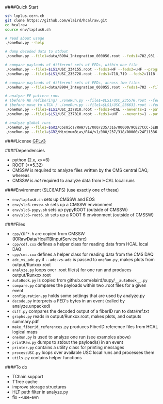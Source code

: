 ####Quick Start
```bash
ssh lxplus.cern.ch
git clone https://github.com/elaird/hcalraw.git
cd hcalraw
source env/lxplus6.sh

# read about usage
./oneRun.py --help

# dump decoded data to stdout
./oneRun.py --file1=data/B904_Integration_000050.root --feds1=702,931 --nevents=1 --dump=4

# compare payloads of different sets of FEDs, within one file
./oneRun.py --file1=$LS1/USC_234155.root --feds1=HF --feds2=uHF --progress --nevents=20 --match=v1 --dump=0
./oneRun.py --file1=$LS1/USC_235728.root --feds1=718,719 --feds2=1118 --progress --nevents=20 --match=v1 --dump=0

# compare payloads of different sets of FEDs, across two files
./oneRun.py --file1=data/B904_Integration_000055.root --feds1=702 --file2=data/mol_run55.root --feds2=931 --dump=0 --match=v0 --any-emap --skip-errfs=3

# analyze FE pattern runs
# (before HO refibering) ./oneRun.py --file1=$LS1/USC_235576.root --feds1=HCAL --nevents=1 --patterns | ./diff.py --ref=data/ref_2014.txt
# (before move to uTCA ) ./oneRun.py --file1=$LS1/USC_236631.root --feds1=HCAL --nevents=1 --patterns | ./diff.py --ref=data/ref_vme_G.txt
./oneRun.py --file1=$LS1/USC_237810.root --feds1=HCAL --nevents=1 --patterns | ./diff.py --ref=data/ref_vme_G.txt
./oneRun.py --file1=$LS1/USC_237810.root --feds1=uHF  --nevents=1 --patterns | ./diff.py --ref=data/ref_utca_G.txt

# analyze global runs
./oneRun.py --file1=$GR2/Cosmics/RAW/v1/000/235/316/00000/9CE27CCC-5EBB-E411-AF2C-02163E0127C8.root --feds1=718,719 --feds2=1118  --match=v2 --skip-flavors=0,2 --dump=0 --nevents=10
./oneRun.py --file1=$GR2/MinimumBias/RAW/v1/000/237/318/00000/24F11386-94C6-E411-96AC-02163E012078.root --feds1=717,1118,1120,1122 --match=v2 --nevents=3
```

####License
[GPLv3](http://www.gnu.org/licenses/gpl.html)

####Dependencies
* python (2.x, x>=6)
* ROOT (>=5.32)
* CMSSW is required to analyze files written by the CMS central DAQ; whereas
* CMSSW is *not* required to analyze data from HCAL local runs

####Environment (SLC6/AFS)
(use exactly one of these)
* `env/lxplus6.sh` sets up CMSSW and EOS
* `env/slc6-cmssw.sh` sets up a CMSSW environment
* `env/slc6-pypy.sh` sets up pypyROOT (outside of CMSSW)
* `env/slc6-root6.sh` sets up a ROOT 6 environment (outside of CMSSW)

####Files
* `cpp/CDF*.h` are copied from CMSSW (IORawData/HcalTBInputService/src)
* `cpp/cdf.cxx` defines a helper class for reading data from HCAL local DAQ
* `cpp/cms.cxx` defines a helper class for reading data from the CMS DAQ
* `adc_vs_adc.py` if `--adc-vs-adc` is passed to `oneRun.py`, makes plots from output/Runxxx.root
* `analyze.py` loops over .root file(s) for one run and produces output/Runxxx.root
* `autoBook.py` is copied from github.com/elaird/supy/`__autoBook__.py`
* `compare.py` compares the payloads within two .root files for a given event
* `configuration.py` holds some settings that are used by analyze.py
* `decode.py` interprets a FED's bytes in an event (called by analyze.unpacked)
* `diff.py` compares the decoded output of a fiberID run to data/ref.txt
* `graphs.py` reads in output/Runxxx.root, makes plots, and outputs summary.pdf
* `make_fiberid_references.py` produces FiberID reference files from HCAL logical maps
* `oneRun.py` is used to analyze one run (see examples above)
* `printRaw.py` dumps to stdout the payload(s) in an event
* `printer.py` contains a utility class for printing messages
* `processUSC.py` loops over available USC local runs and processes them
* `utils.py` contains helper functions

####To do
* TChain support
* TTree cache
* improve storage structures
* HLT path filter in analyze.py
* fix --use-evn
